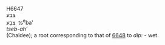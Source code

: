 <body>
  <p>H6647<br>  צבע  <br> צְּבַע  ‎  ts<sup>e</sup>ba‛  <br><i>tseb-ah‘ </i><br>(Chaldee); a root corresponding to that of <a href="h6648.htm">6648</a>  to <i>dip: - </i>wet.<br></p>
 </body>